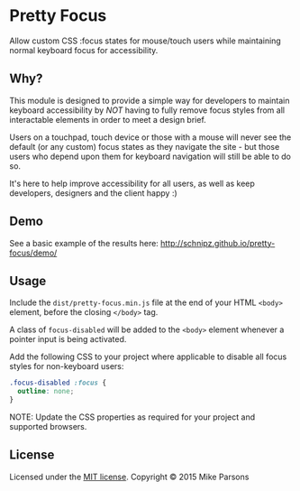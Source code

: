 # Pretty Focus

Allow custom CSS :focus states for mouse/touch users while maintaining normal keyboard focus for accessibility.

## Why?

This module is designed to provide a simple way for developers to maintain keyboard accessibility by *NOT* having to fully remove focus styles from all interactable elements in order to meet a design brief.

Users on a touchpad, touch device or those with a mouse will never see the default (or any custom) focus states as they navigate the site - but those users who depend upon them for keyboard navigation will still be able to do so.

It's here to help improve accessibility for all users, as well as keep developers, designers and the client happy :)

## Demo

See a basic example of the results here: http://schnipz.github.io/pretty-focus/demo/

## Usage

Include the `dist/pretty-focus.min.js` file at the end of your HTML `<body>` element, before the closing `</body>` tag.

A class of `focus-disabled` will be added to the `<body>` element whenever a pointer input is being activated.

Add the following CSS to your project where applicable to disable all focus styles for non-keyboard users:

```CSS
.focus-disabled :focus {
  outline: none;
}
```

NOTE: Update the CSS properties as required for your project and supported browsers.

## License
Licensed under the [MIT license](LICENSE).
Copyright &copy; 2015 Mike Parsons